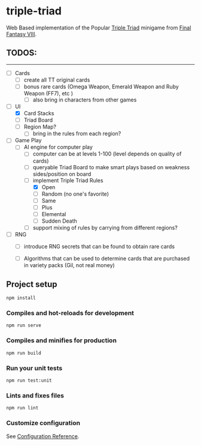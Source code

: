 # triple-triad

Web Based implementation of the Popular [Triple Triad](https://finalfantasy.fandom.com/wiki/Triple_Triad) minigame from [Final Fantasy VIII](https://finalfantasy.fandom.com/wiki/Final_Fantasy_VIII).


## TODOS:
---
- [ ] Cards
  - [ ] create all TT original cards
  - [ ] bonus rare cards (Omega Weapon, Emerald Weapon and Ruby Weapon (FF7), etc                                                       )
    - [ ] also bring in characters from other games
- [ ] UI
  - [x] Card Stacks
  - [ ] Triad Board
  - [ ] Region Map?
    - [ ] bring in the rules from each region?
- [ ] Game Play
  - [ ] AI engine for computer play
    - [ ] computer can be at levels 1-100 (level depends on quality of cards)
    - [ ] queryable Triad Board to make smart plays based on weakness sides/position on board
    - [ ] implement Triple Triad Rules
      - [x] Open
      - [ ] Random (no one's favorite)
      - [ ] Same
      - [ ] Plus
      - [ ] Elemental
      - [ ] Sudden Death
    - [ ] support mixing of rules by carrying from different regions?
- [ ] RNG
  - [ ] introduce RNG secrets that can be found to obtain rare cards
  - [ ] Algorithms that can be used to determine cards that are purchased in variety packs (Gil, not real money)


## Project setup
```
npm install
```

### Compiles and hot-reloads for development
```
npm run serve
```

### Compiles and minifies for production
```
npm run build
```

### Run your unit tests
```
npm run test:unit
```

### Lints and fixes files
```
npm run lint
```

### Customize configuration
See [Configuration Reference](https://cli.vuejs.org/config/).
